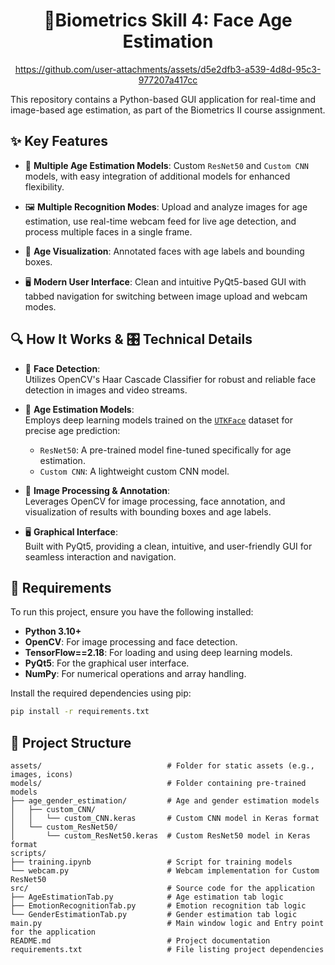 <div align="center">
  <h1><strong> 👤Biometrics Skill 4: Face Age Estimation </strong></h1>
  
  https://github.com/user-attachments/assets/d5e2dfb3-a539-4d8d-95c3-977207a417cc
</div>

This repository contains a Python-based GUI application for real-time and image-based age estimation, as part of the Biometrics II course assignment.

## ✨ Key Features

- 🧠 **Multiple Age Estimation Models**: Custom `ResNet50` and `Custom CNN` models, with easy integration of additional models for enhanced flexibility.

- 🖼️ **Multiple Recognition Modes**: Upload and analyze images for age estimation, use real-time webcam feed for live age detection, and process multiple faces in a single frame.

- 🎨 **Age Visualization**: Annotated faces with age labels and bounding boxes.

- 🖥️ **Modern User Interface**: Clean and intuitive PyQt5-based GUI with tabbed navigation for switching between image upload and webcam modes.

## 🔍 How It Works & 🎛️ Technical Details

- 🎯 **Face Detection**:  
  Utilizes OpenCV's Haar Cascade Classifier for robust and reliable face detection in images and video streams.

- 🧠 **Age Estimation Models**:  
  Employs deep learning models trained on the [`UTKFace`](https://www.kaggle.com/datasets/jangedoo/utkface-new) dataset for precise age prediction:  
  - `ResNet50`: A pre-trained model fine-tuned specifically for age estimation.  
  - `Custom CNN`: A lightweight custom CNN model.  

- 🎨 **Image Processing & Annotation**:  
  Leverages OpenCV for image processing, face annotation, and visualization of results with bounding boxes and age labels.  

- 🖥️ **Graphical Interface**:  
  Built with PyQt5, providing a clean, intuitive, and user-friendly GUI for seamless interaction and navigation.  

## 📝 Requirements

To run this project, ensure you have the following installed:

- **Python 3.10+**  
- **OpenCV**: For image processing and face detection.  
- **TensorFlow==2.18**: For loading and using deep learning models.  
- **PyQt5**: For the graphical user interface.  
- **NumPy**: For numerical operations and array handling.  

Install the required dependencies using pip:

```bash
pip install -r requirements.txt
```

## 📂 **Project Structure**
```
assets/                            # Folder for static assets (e.g., images, icons)
models/                            # Folder containing pre-trained models
├── age_gender_estimation/         # Age and gender estimation models
│   ├── custom_CNN/                
│   │   └── custom_CNN.keras       # Custom CNN model in Keras format
│   └── custom_ResNet50/           
│       └── custom_ResNet50.keras  # Custom ResNet50 model in Keras format
scripts/                           
├── training.ipynb                 # Script for training models
└── webcam.py                      # Webcam implementation for Custom ResNet50
src/                               # Source code for the application
├── AgeEstimationTab.py            # Age estimation tab logic
├── EmotionRecognitionTab.py       # Emotion recognition tab logic
└── GenderEstimationTab.py         # Gender estimation tab logic     
main.py                            # Main window logic and Entry point for the application
README.md                          # Project documentation
requirements.txt                   # File listing project dependencies
```
